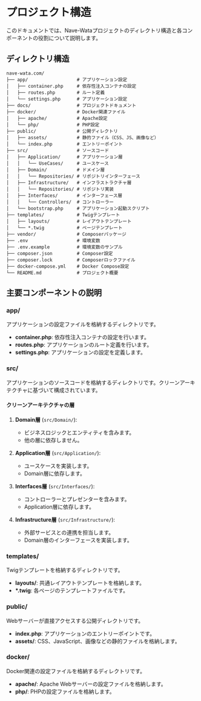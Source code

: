 # プロジェクト構造

このドキュメントでは、Nave-Wataプロジェクトのディレクトリ構造と各コンポーネントの役割について説明します。

## ディレクトリ構造

```
nave-wata.com/
├── app/                  # アプリケーション設定
│   ├── container.php     # 依存性注入コンテナの設定
│   ├── routes.php        # ルート定義
│   └── settings.php      # アプリケーション設定
├── docs/                 # プロジェクトドキュメント
├── docker/               # Docker関連ファイル
│   ├── apache/           # Apache設定
│   └── php/              # PHP設定
├── public/               # 公開ディレクトリ
│   ├── assets/           # 静的ファイル（CSS、JS、画像など）
│   └── index.php         # エントリーポイント
├── src/                  # ソースコード
│   ├── Application/      # アプリケーション層
│   │   └── UseCases/     # ユースケース
│   ├── Domain/           # ドメイン層
│   │   └── Repositories/ # リポジトリインターフェース
│   ├── Infrastructure/   # インフラストラクチャ層
│   │   └── Repositories/ # リポジトリ実装
│   ├── Interfaces/       # インターフェース層
│   │   └── Controllers/  # コントローラー
│   └── bootstrap.php     # アプリケーション起動スクリプト
├── templates/            # Twigテンプレート
│   ├── layouts/          # レイアウトテンプレート
│   └── *.twig            # ページテンプレート
├── vendor/               # Composerパッケージ
├── .env                  # 環境変数
├── .env.example          # 環境変数のサンプル
├── composer.json         # Composer設定
├── composer.lock         # Composerロックファイル
├── docker-compose.yml    # Docker Compose設定
└── README.md             # プロジェクト概要
```

## 主要コンポーネントの説明

### app/

アプリケーションの設定ファイルを格納するディレクトリです。

- **container.php**: 依存性注入コンテナの設定を行います。
- **routes.php**: アプリケーションのルート定義を行います。
- **settings.php**: アプリケーションの設定を定義します。

### src/

アプリケーションのソースコードを格納するディレクトリです。クリーンアーキテクチャに基づいて構成されています。

#### クリーンアーキテクチャの層

1. **Domain層** (`src/Domain/`):
   - ビジネスロジックとエンティティを含みます。
   - 他の層に依存しません。

2. **Application層** (`src/Application/`):
   - ユースケースを実装します。
   - Domain層に依存します。

3. **Interfaces層** (`src/Interfaces/`):
   - コントローラーとプレゼンターを含みます。
   - Application層に依存します。

4. **Infrastructure層** (`src/Infrastructure/`):
   - 外部サービスとの連携を担当します。
   - Domain層のインターフェースを実装します。

### templates/

Twigテンプレートを格納するディレクトリです。

- **layouts/**: 共通レイアウトテンプレートを格納します。
- **\*.twig**: 各ページのテンプレートファイルです。

### public/

Webサーバーが直接アクセスする公開ディレクトリです。

- **index.php**: アプリケーションのエントリーポイントです。
- **assets/**: CSS、JavaScript、画像などの静的ファイルを格納します。

### docker/

Docker関連の設定ファイルを格納するディレクトリです。

- **apache/**: Apache Webサーバーの設定ファイルを格納します。
- **php/**: PHPの設定ファイルを格納します。